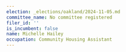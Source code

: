 ```yaml
---
election: _elections/oakland/2024-11-05.md
committee_name: No committee registered
filer_id: ''
is_incumbent: false
name: Michelle Hailey
occupation: Community Housing Assistant
---
```

